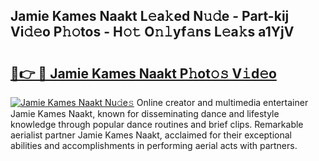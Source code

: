 ## Jamie Kames Naakt L𝚎a𝚔ed N𝚞𝚍e - Part-kij Vi𝚍𝚎o P𝚑𝚘tos - H𝚘𝚝 O𝚗𝚕yf𝚊ns L𝚎a𝚔s a1YjV

# <h2><a href="http://kf1dfu.oniu.top/?m=Jamie+Kames+Naakt">🔗👉 🔴 Jamie Kames Naakt P𝚑ot𝚘𝚜 V𝚒d𝚎o</a></h2>

[![Jamie Kames Naakt Nu𝚍e𝚜](https://i.imgur.com/0qMVB7G.gif)](http://kf1dfu.oniu.top/?m=Jamie+Kames+Naakt)
Online creator and multimedia entertainer Jamie Kames Naakt, known for disseminating dance and lifestyle knowledge through popular dance routines and brief clips. Remarkable aerialist partner Jamie Kames Naakt, acclaimed for their exceptional abilities and accomplishments in performing aerial acts with partners.  
